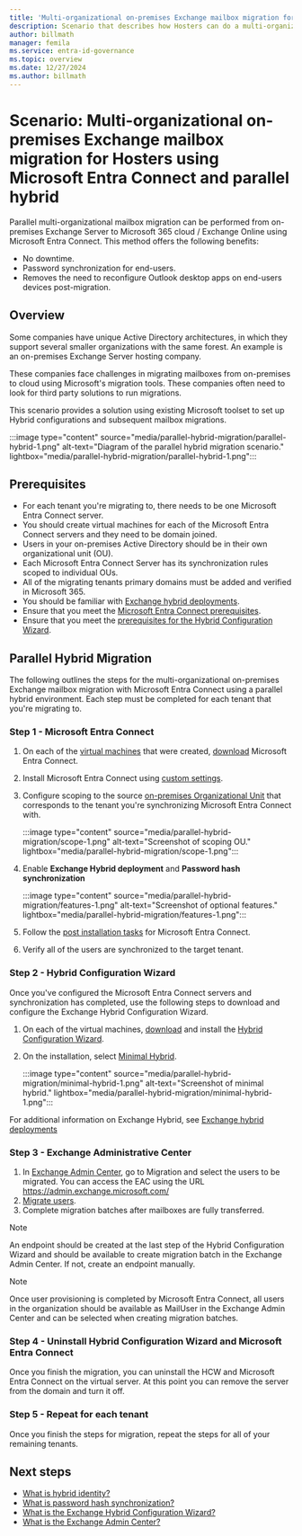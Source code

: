 ```yaml
---
title: 'Multi-organizational on-premises Exchange mailbox migration for Hosters using Microsoft Entra Connect'
description: Scenario that describes how Hosters can do a multi-organizational mailbox migration with hybrid identity.
author: billmath
manager: femila
ms.service: entra-id-governance
ms.topic: overview
ms.date: 12/27/2024
ms.author: billmath
---
```


# Scenario: Multi-organizational on-premises Exchange mailbox migration for Hosters using Microsoft Entra Connect and parallel hybrid

Parallel multi-organizational mailbox migration can be performed from on-premises Exchange 
Server to Microsoft 365 cloud / Exchange Online using Microsoft Entra Connect. This method offers the following benefits:

 - No downtime.
 - Password synchronization for end-users.
 - Removes the need to reconfigure Outlook desktop apps on end-users devices post-migration.

## Overview
Some companies have unique Active Directory architectures, in which they support several smaller organizations with the same forest. An example is an on-premises Exchange Server hosting company.
 
These companies face challenges in migrating mailboxes from on-premises to cloud using Microsoft's migration tools. These companies often need to look for third party solutions to run migrations.

This scenario provides a solution using existing Microsoft toolset to set up Hybrid configurations and subsequent mailbox migrations. 

 :::image type="content" source="media/parallel-hybrid-migration/parallel-hybrid-1.png" alt-text="Diagram of the parallel hybrid migration scenario." lightbox="media/parallel-hybrid-migration/parallel-hybrid-1.png":::

## Prerequisites
- For each tenant you're migrating to, there needs to be one Microsoft Entra Connect server.
- You should create virtual machines for each of the Microsoft Entra Connect servers and they need to be domain joined.
- Users in your on-premises Active Directory should be in their own organizational unit (OU).
- Each Microsoft Entra Connect Server has its synchronization rules scoped to individual OUs.
- All of the migrating tenants primary domains must be added and verified in Microsoft 365.
- You should be familiar with [Exchange hybrid deployments](/exchange/exchange-hybrid).
- Ensure that you meet the [Microsoft Entra Connect prerequisites](how-to-connect-install-prerequisites.md).
- Ensure that you meet the [prerequisites for the Hybrid Configuration Wizard](/exchange/hybrid-deployment-prerequisites).

## Parallel Hybrid Migration 
The following outlines the steps for the multi-organizational on-premises Exchange mailbox migration with Microsoft Entra Connect using a parallel hybrid environment.  Each step must be completed for each tenant that you're migrating to.

### Step 1 - Microsoft Entra Connect

1. On each of the [virtual machines](/windows-server/virtualization/hyper-v/get-started/create-a-virtual-machine-in-hyper-v?tabs=hyper-v-manager) that were created, [download](https://www.microsoft.com/download/details.aspx?id=47594) Microsoft Entra Connect.
2. Install Microsoft Entra Connect using [custom settings](how-to-connect-install-custom.md). 
3. Configure scoping to the source [on-premises Organizational Unit](how-to-connect-sync-configure-filtering.md#organizational-unitbased-filtering) that corresponds to the tenant you're synchronizing Microsoft Entra Connect with.

   :::image type="content" source="media/parallel-hybrid-migration/scope-1.png" alt-text="Screenshot of scoping OU." lightbox="media/parallel-hybrid-migration/scope-1.png":::

4. Enable **Exchange Hybrid deployment** and **Password hash synchronization**

   :::image type="content" source="media/parallel-hybrid-migration/features-1.png" alt-text="Screenshot of optional features." lightbox="media/parallel-hybrid-migration/features-1.png":::

5. Follow the [post installation tasks](how-to-connect-post-installation.md) for Microsoft Entra Connect.
6. Verify all of the users are synchronized to the target tenant.  

### Step 2 - Hybrid Configuration Wizard
Once you've configured the Microsoft Entra Connect servers and synchronization has completed, use the following steps to download and configure the Exchange Hybrid Configuration Wizard.

1. On each of the virtual machines, [download](https://aka.ms/hybridwizard) and install the [Hybrid Configuration Wizard](/exchange/hybrid-deployment/deploy-hybrid).
2. On the installation, select [Minimal Hybrid](/exchange/mailbox-migration/use-minimal-hybrid-to-quickly-migrate).

   :::image type="content" source="media/parallel-hybrid-migration/minimal-hybrid-1.png" alt-text="Screenshot of minimal hybrid." lightbox="media/parallel-hybrid-migration/minimal-hybrid-1.png":::

 For additional information on Exchange Hybrid, see [Exchange hybrid deployments](/exchange/exchange-hybrid)

### Step 3 - Exchange Administrative Center

1. In [Exchange Admin Center](/exchange/exchange-admin-center), go to Migration and select the users to be migrated.   You can access the EAC using the URL https://admin.exchange.microsoft.com/
2. [Migrate users](/exchange/troubleshoot/move-or-migrate-mailboxes/migrate-data-with-admin-center).
3. Complete migration batches after mailboxes are fully transferred.
 
 >[!NOTE]
 > An endpoint should be created at the last step of the Hybrid Configuration Wizard and should be 
 available to create migration batch in the Exchange Admin Center. If not, create an endpoint manually.

>[!NOTE]
> Once user provisioning is completed by Microsoft Entra Connect, all users in the organization should be available as MailUser in the Exchange Admin Center and can be selected when creating migration batches.

### Step 4 - Uninstall Hybrid Configuration Wizard and Microsoft Entra Connect
Once you finish the migration, you can uninstall the HCW and Microsoft Entra Connect on the virtual server. At this point you can remove the server from the domain and turn it off.

### Step 5 - Repeat for each tenant
Once you finish the steps for migration, repeat the steps for all of your remaining tenants.


## Next steps

- [What is hybrid identity?](../whatis-hybrid-identity.md)
- [What is password hash synchronization?](whatis-phs.md)
- [What is the Exchange Hybrid Configuration Wizard?](/exchange/hybrid-deployment/deploy-hybrid)
- [What is the Exchange Admin Center?](/exchange/exchange-admin-center)
